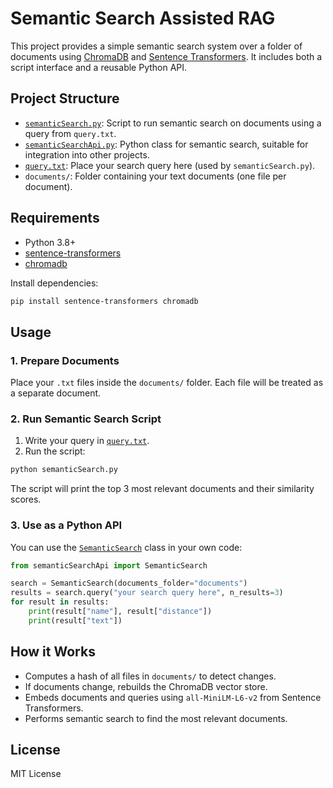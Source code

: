 # Semantic Search Assisted RAG

This project provides a simple semantic search system over a folder of documents using [ChromaDB](https://www.trychroma.com/) and [Sentence Transformers](https://www.sbert.net/). It includes both a script interface and a reusable Python API.

## Project Structure

- [`semanticSearch.py`](semanticSearch.py): Script to run semantic search on documents using a query from `query.txt`.
- [`semanticSearchApi.py`](semanticSearchApi.py): Python class for semantic search, suitable for integration into other projects.
- [`query.txt`](query.txt): Place your search query here (used by `semanticSearch.py`).
- `documents/`: Folder containing your text documents (one file per document).

## Requirements

- Python 3.8+
- [sentence-transformers](https://pypi.org/project/sentence-transformers/)
- [chromadb](https://pypi.org/project/chromadb/)

Install dependencies:

```sh
pip install sentence-transformers chromadb
```

## Usage

### 1. Prepare Documents

Place your `.txt` files inside the `documents/` folder. Each file will be treated as a separate document.

### 2. Run Semantic Search Script

1. Write your query in [`query.txt`](query.txt).
2. Run the script:

```sh
python semanticSearch.py
```

The script will print the top 3 most relevant documents and their similarity scores.

### 3. Use as a Python API

You can use the [`SemanticSearch`](semanticSearchApi.py) class in your own code:

```python
from semanticSearchApi import SemanticSearch

search = SemanticSearch(documents_folder="documents")
results = search.query("your search query here", n_results=3)
for result in results:
    print(result["name"], result["distance"])
    print(result["text"])
```

## How it Works

- Computes a hash of all files in `documents/` to detect changes.
- If documents change, rebuilds the ChromaDB vector store.
- Embeds documents and queries using `all-MiniLM-L6-v2` from Sentence Transformers.
- Performs semantic search to find the most relevant documents.

## License

MIT License